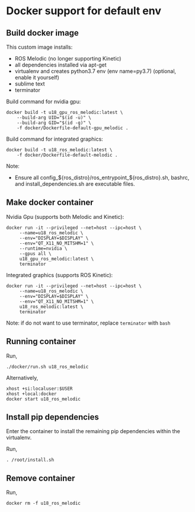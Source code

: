 # Docker support for default env

## Build docker image

This custom image installs:
 
- ROS Melodic (no longer supporting Kinetic)
- all dependencies installed via apt-get
- virtualenv and creates python3.7 env (env name=py3.7) (optional, enable it yourself)
- sublime text
- terminator

Build command for nvidia gpu:

    docker build -t u18_gpu_ros_melodic:latest \
        --build-arg UID="$(id -u)" \
        --build-arg GID="$(id -g)" \
        -f docker/Dockerfile-default-gpu_melodic . 

Build command for integrated graphics:

    docker build -t u18_ros_melodic:latest \
        -f docker/Dockerfile-default-melodic .

Note: 

* Ensure all config_${ros_distro}/ros_entrypoint_${ros_distro}.sh, bashrc, and install_dependencies.sh are executable files. 

## Make docker container 

Nvidia Gpu (supports both Melodic and Kinetic):

	docker run -it --privileged --net=host --ipc=host \
         --name=u18_ros_melodic \
         --env="DISPLAY=$DISPLAY" \
         --env="QT_X11_NO_MITSHM=1" \
         --runtime=nvidia \
         --gpus all \
         u18_gpu_ros_melodic:latest \
         terminator

Integrated graphics (supports ROS Kinetic):

    docker run -it --privileged --net=host --ipc=host \
         --name=u18_ros_melodic \
         --env="DISPLAY=$DISPLAY" \
         --env="QT_X11_NO_MITSHM=1" \
         u18_ros_melodic:latest \
         terminator

Note: if do not want to use terminator, replace `terminator` with `bash`

## Running container

Run,

    ./docker/run.sh u18_ros_melodic

Alternatively,
```
xhost +si:localuser:$USER
xhost +local:docker
docker start u18_ros_melodic
```

## Install pip dependencies

Enter the container to install the remaining pip dependencies within the virtualenv.

Run,

    . /root/install.sh
    
## Remove container

Run,

	docker rm -f u18_ros_melodic
